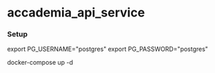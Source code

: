 # accademia_api_service

### Setup
export PG_USERNAME="postgres"
export PG_PASSWORD="postgres"

docker-compose up -d